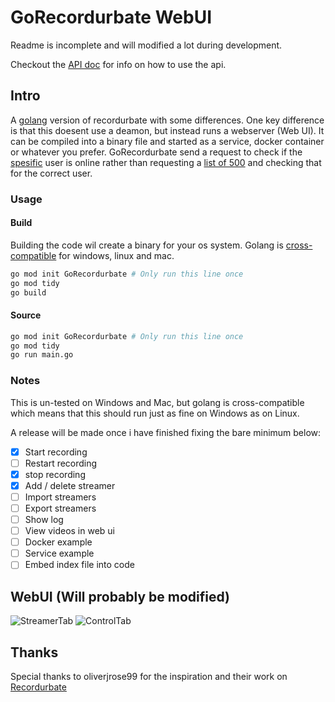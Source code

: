 # GoRecordurbate WebUI

Readme is incomplete and will modified a lot during development.

Checkout the [API doc](https://github.com/luna-nightbyte/GoRecordurbate-WebUI/blob/main/internal/docs/API_REFERENCE.md) for info on how to use the api.

## Intro
A [golang](https://go.dev/) version of recordurbate with some differences. One key difference is that this doesent use a deamon, but instead runs a webserver (Web UI). It can be compiled into a binary file and started as a service, docker container or whatever you prefer. 
GoRecordurbate send a request to check if the [spesific](https://github.com/luna-nightbyte/GoRecordurbate/blob/ec0b1fa79e2bb82cf948bef3415ace3aac52e523/modules/bot/bot.go#L176) user is online rather than requesting a [list of 500](https://github.com/luna-nightbyte/GoRecordurbate/blob/ec0b1fa79e2bb82cf948bef3415ace3aac52e523/modules/bot/bot.go#L175) and checking that for the correct user. 
### Usage

#### Build
Building the code wil create a binary for your os system. Golang is [cross-compatible](https://go.dev/wiki/GccgoCrossCompilation) for windows, linux and mac.
```bash
go mod init GoRecordurbate # Only run this line once
go mod tidy
go build
```
#### Source
```bash
go mod init GoRecordurbate # Only run this line once
go mod tidy
go run main.go
```

### Notes
This is un-tested on Windows and Mac, but golang is cross-compatible which means that this should run just as fine on Windows as on Linux.

A release will be made once i have finished fixing the bare minimum below:
- [x] Start recording
- [ ] Restart recording
- [x] stop recording
- [x] Add / delete streamer
- [ ] Import streamers
- [ ] Export streamers
- [ ] Show log
- [ ] View videos in web ui
- [ ] Docker example
- [ ] Service example
- [ ] Embed index file into code

## WebUI (Will probably be modified)
![StreamerTab](https://github.com/user-attachments/assets/56913a17-b200-4416-b32f-fe92460cc34f)
![ControlTab](https://github.com/user-attachments/assets/83186720-f056-41f1-b6fa-433c9869d9c1)








## Thanks

Special thanks to oliverjrose99 for the inspiration and their work on [Recordurbate](https://github.com/oliverjrose99/Recordurbate)
